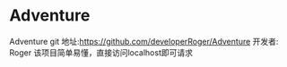 # Adventure
Adventure
git 地址:https://github.com/developerRoger/Adventure
开发者: Roger
该项目简单易懂，直接访问localhost即可请求
